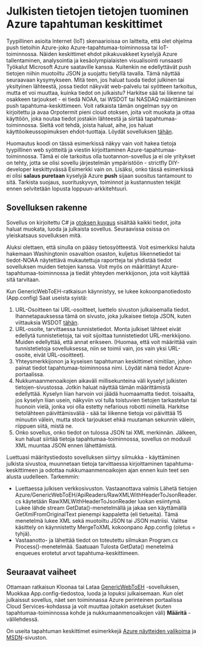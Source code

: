 <properties
    pageTitle="Tietojen tuominen Azure tapahtuman keskittimet julkisten tietojen | Microsoft Azure"
    description="Yleistä tapahtuman keskittimet tuominen web-malli"
    services="event-hubs"
    documentationCenter="na"
    authors="spyrossak"
    manager="timlt"
    editor=""/>

<tags 
    ms.service="event-hubs"
    ms.devlang="na"
    ms.topic="article"
    ms.tgt_pltfrm="na"
    ms.workload="na"
    ms.date="08/25/2016"
    ms.author="spyros;sethm" />

# <a name="pulling-public-data-into-azure-event-hubs"></a>Julkisten tietojen tietojen tuominen Azure tapahtuman keskittimet

Tyypillinen asioita Internet (IoT) skenaarioissa on laitteita, että olet ohjelma push tietoihin Azure-joko Azure-tapahtumaa-toiminnossa tai IoT-toiminnossa. Näiden keskittimet ehdot pikakuvakkeet kyselyjä Azure tallentaminen, analysointia ja kesäolympialaisten visualisointi runsaasti Työkalut Microsoft Azure saataville kanssa. Kuitenkin ne edellyttävät push tietojen niihin muotoiltu JSON ja suojattu tietyllä tavalla. Tämä näyttää seuraavaan kysymykseen. Mitä teen, jos haluat tuoda tiedot julkinen tai yksityinen lähteestä, jossa tiedot näkyvät web-palvelu tai syötteen tarkoitus, mutta et voi muuttaa, kuinka tiedot on julkaistu? Harkitse sää tai liikenne tai osakkeen tarjoukset - ei tiedä NOAA, tai WSDOT tai NASDAQ määrittäminen push tapahtuma-keskittimeen. Voit ratkaista tämän ongelman syy on kirjoitettu ja avaa Orpotermit pieni cloud otoksen, joita voit muokata ja ottaa käyttöön, joka noutaa tiedot jostakin lähteestä ja siirtää tapahtumaa-toiminnossa. Sieltä voit tehdä, joista haluat, aihe, jos haluat käyttöoikeussopimuksen ehdot-tuottaja. Löydät sovelluksen [tähän](https://azure.microsoft.com/documentation/samples/event-hubs-dotnet-importfromweb/).

Huomautus koodi on tässä esimerkissä näkyy vain voit hakea tietoja tyypillinen web syötteitä ja viestin kirjoittaminen Azure-tapahtumaa-toiminnossa. Tämä ei ole tarkoitus olla tuotannon-sovellus ja ei ole yritykset on tehty, jotta se olisi sovellu järjestelmän ympäristöön - strictfly DIY-developer keskittyvässä Esimerkki vain on. Lisäksi, onko tässä esimerkissä ei olisi **salaus puretaan** kyselyjä Azure **push** sijaan suositus tantamount to sitä. Tarkista suojaus, suorituskyvyn, toiminnot ja kustannusten tekijät ennen selvitetään lopusta loppuun-arkkitehtuuri.

## <a name="application-structure"></a>Sovelluksen rakenne

Sovellus on kirjoitettu C# ja [otoksen kuvaus](https://azure.microsoft.com/documentation/samples/event-hubs-dotnet-importfromweb/) sisältää kaikki tiedot, joita haluat muokata, luoda ja julkaista sovellus. Seuraavissa osissa on yleiskatsaus sovelluksen mitä.

Aluksi olettaen, että sinulla on pääsy tietosyötteestä. Voit esimerkiksi haluta hakemaan Washingtonin osavaltion osaston, kuljetus liikennetiedot tai tiedot-NOAA näytettävä mukautettuja raportteja tai yhdistää tiedot sovelluksen muiden tietojen kanssa. Voit myös on määrittänyt Azure-tapahtumaa-toiminnossa ja tiedät yhteyden merkkijonon, jota voit käyttää sitä tarvitaan.

Kun GenericWebToEH-ratkaisun käynnistyy, se lukee kokoonpanotiedosto (App.config) Saat useista syistä:

1. URL-Osoitteen tai URL-osoitteet, luettelo sivuston julkaisemalla tiedot. Ihannetapauksessa tämä on sivusto, joka julkaisee tietoja JSON, kuten viittauksia WSDOT [tähän](http://www.wsdot.wa.gov/Traffic/api/). 
2. URL-osoite, tarvittaessa tunnistetiedot. Monta julkiset lähteet eivät edellytä tunnistetietoja, tai voit sijoittaa tunnistetiedot URL-merkkijono. Muiden edellyttää, että annat erikseen. (Huomaa, että voit määrittää vain tunnistetietoja sovelluksessa, niin se toimii vain, jos vain yksi URL-osoite, eivät URL-osoitteet).
3. Yhteysmerkkijonon ja kyseisen tapahtuman keskittimet nimitilan, johon painat tiedot tapahtumaa-toiminnossa nimi. Löydät nämä tiedot Azure-portaalissa.
4. Nukkumaanmenoaikojen aikaväli millisekunteina väli kyselyt julkisten tietojen-sivustossa. Jotkin haluat näyttää tämän määrittämistä edellyttää. Kyselyn liian harvoin voi jäädä huomaamatta tiedot. toisaalta, jos kyselyn liian usein, näkyviin voi tulla toistuvien tietojen tarkastelun tai huonoin vielä, jonka voi olla estetty nefarious robotti nimellä. Harkitse tietolähteen päivittämisväliä - sää tai liikenne tietoja voi päivittää 15 minuutin välein, mutta stock tarjoukset ehkä muutaman sekunnin välein, riippuen siitä, mistä ne. 
5. Onko sovellus, onko tiedot on tulossa JSON tai XML merkinnän. Jälkeen, kun haluat siirtää tietoja tapahtumaa-toiminnossa, sovellus on moduuli XML muuntaa JSON ennen lähettämistä.

Luettuasi määritystiedosto sovelluksen siirtyy silmukka - käyttäminen julkista sivustoa, muunnetaan tietoja tarvittaessa kirjoittaminen tapahtuma-keskittimeen ja odottaa nukkumaanmenoaikojen ajan ennen kuin teet sen alusta uudelleen. Tarkemmin:

  * Luettaessa julkisen verkkosivuston. Vastaanottava valmis Lähetä tietojen Azure/GenericWebToEH/ApiReaders/RawXMLWithHeaderToJsonReader.cs käytetään RawXMLWithHeaderToJsonReader luokan esiintymä. Lukee lähde stream GetData()-menetelmällä ja jakaa sen käyttämällä GetXmlFromOriginalText pienempi kappaletta (eli tietueita). 
  Tämä menetelmä lukee XML sekä muotoiltu JSON tai JSON matriisi. Valitse käsittely on käynnistetty MergeToXML kokoonpano App.config (oletus = tyhjä).
  * Vastaanotto- ja lähettää tiedot on toteutettu silmukan Program.cs Process()-menetelmää. 
  Saatuaan Tulosta GetData() menetelmä enqueues erotetut arvot tapahtuma-keskittimeen.

## <a name="next-steps"></a>Seuraavat vaiheet

Ottamaan ratkaisun Kloonaa tai Lataa [GenericWebToEH](https://azure.microsoft.com/documentation/samples/event-hubs-dotnet-importfromweb/) -sovelluksen, Muokkaa App.config-tiedostoa, luoda ja lopuksi julkaisemaan. Kun olet julkaissut sovellus, näet sen toiminnassa Azure perinteinen portaalissa Cloud Services-kohdassa ja voit muuttaa joitakin asetukset (kuten tapahtumaa-toiminnossa kohde ja nukkumaanmenoaikojen väli) **Määritä** -välilehdessä.

On useita tapahtuman keskittimet esimerkkejä [Azure näytteiden valikoima](https://azure.microsoft.com/documentation/samples/?service=event-hubs) ja [MSDN](https://code.msdn.microsoft.com/site/search?query=event%20hubs&f%5B0%5D.Value=event%20hubs&f%5B0%5D.Type=SearchText&ac=5)-sivuston.
